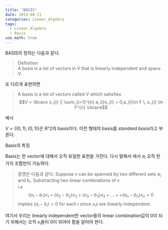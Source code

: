 ```yaml
---
title: "BASIS"
date: 2019-08-11
categories: Linear_Algebra
tags:
  - Linear_Algebra
  - Basis
use_math: true
---
```

BASIS의 정의는 다음과 같다.

>Definition<br>
>A basis is a list of vectors in V that is linearly independent and spans V.

또 다르게 표현하면<br>

>A basis is a list of vectors called V which satisfies
>$$V = \lbrace x_{i} \| \sum_{i=1}^{n} a_{i}x_{i} = 0,a_{i}\in F \, x_{i} \in F^{n} \rbrace$$


예시<br>

$V = \lbrace(0,1),(0,1)\rbrace$은 R^2의 basis이다. 이런 형태의 basis를  *standard basis*라고 부른다.

Basis의 특징

Basis는 한 vector에 대해서 오직 유일한 표현을 가진다.
다시 말해서 에서 $a_{i}$ 오직 한가지 조합만이 가능하다.<br>

>증명은 다음과 같다.
>Suppose v can be spanned by two different sets ${a_{i}}$ and ${b_{i}}$.
>Substracting two linear combinations of v<br>
>i.e $$(a_{1}-b_{1})x_{1}+(a_{2}-b_{2})x_{2}+(a_{3}-b_{3})x_{3}+...++(a_{n}-b_{n})x_{n} = 0$$
>implies $(a_{i}-b_{i}) = 0$ for each i since $x_{i}s$ are linearly independent.

여기서 우리는 linearly independent한 vector들의 linear combination값이 0이 되기 위해서는 오직 $x_{i}$들이 0이 되어야 함을 알아야 한다.
